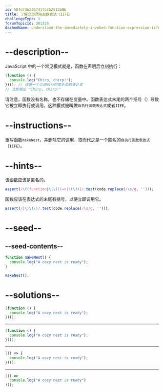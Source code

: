 ```yaml
---
id: 587d7db2367417b2b2512b8b
title: 了解立即调用函数表达（IIFE）
challengeType: 1
forumTopicId: 301328
dashedName: understand-the-immediately-invoked-function-expression-iife
---
```


# --description--

JavaScript 中的一个常见模式就是，函数在声明后立刻执行：

```js
(function () {
  console.log("Chirp, chirp!");
})(); // 这是一个立即执行的匿名函数表达式
// 立即输出 "Chirp, chirp!"
```

请注意，函数没有名称，也不存储在变量中。函数表达式末尾的两个括号（）导致它被立即执行或调用。这种模式被叫做`自执行函数表达式`或者`IIFE`。

# --instructions--

重写函数`makeNest`，并删除它的调用，取而代之是一个匿名的`自执行函数表达式`（`IIFE`）。

# --hints--

该函数应该是匿名的。

```js
assert(/\((function|\(\))(=>|\(\)){/.test(code.replace(/\s/g, '')));
```

函数应该在表达式的末尾有括号，以便立即调用它。

```js
assert(/}\)\(\)/.test(code.replace(/\s/g, '')));
```

# --seed--

## --seed-contents--

```js
function makeNest() {
  console.log("A cozy nest is ready");
}

makeNest();
```

# --solutions--

```js
(function () {
  console.log("A cozy nest is ready");
})();
```

---

```js
(function () {
  console.log("A cozy nest is ready");
}());
```

---

```js
(() => {
  console.log("A cozy nest is ready");
})();
```

---

```js
(() =>
  console.log("A cozy nest is ready")
)();
```
